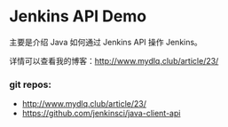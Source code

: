 # Jenkins API Demo

主要是介绍 Java 如何通过 Jenkins API 操作 Jenkins。

详情可以查看我的博客：http://www.mydlq.club/article/23/

### git repos:

+ http://www.mydlq.club/article/23/
+ https://github.com/jenkinsci/java-client-api
